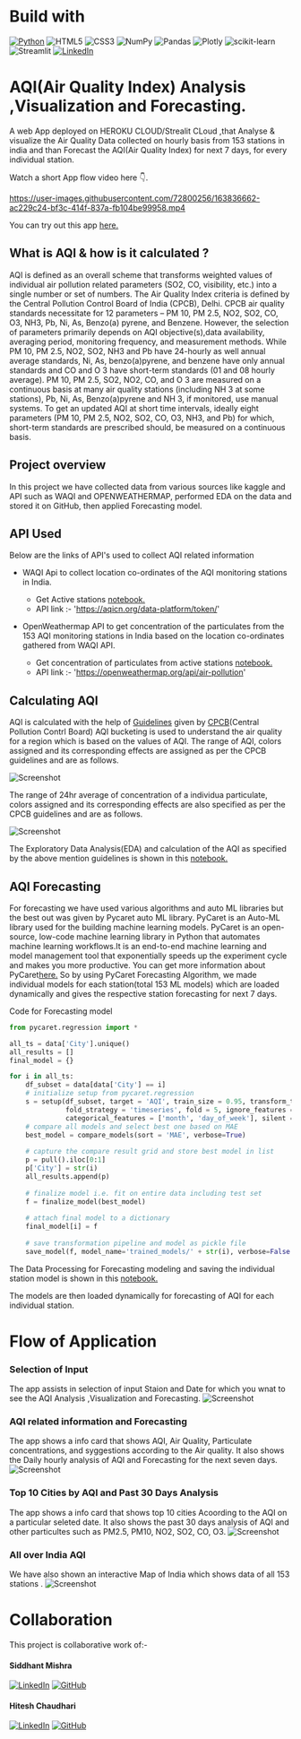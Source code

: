 
# Build with
[![Python](https://img.shields.io/badge/python-3670A0?style=for-the-badge&logo=python&logoColor=ffdd54)](https://www.python.org/downloads/release/python-380/)
![HTML5](https://img.shields.io/badge/html5-%23E34F26.svg?style=for-the-badge&logo=html5&logoColor=white)
![CSS3](https://img.shields.io/badge/css3-%231572B6.svg?style=for-the-badge&logo=css3&logoColor=white)
![NumPy](https://img.shields.io/badge/numpy-%23013243.svg?style=for-the-badge&logo=numpy&logoColor=white)
![Pandas](https://img.shields.io/badge/pandas-%23150458.svg?style=for-the-badge&logo=pandas&logoColor=white)
![Plotly](https://img.shields.io/badge/Plotly-%233F4F75.svg?style=for-the-badge&logo=plotly&logoColor=white)
![scikit-learn](https://img.shields.io/badge/scikit--learn-%23F7931E.svg?style=for-the-badge&logo=scikit-learn&logoColor=white)
![Streamlit](https://img.shields.io/static/v1?style=for-the-badge&message=Streamlit&color=FF4B4B&logo=Streamlit&logoColor=FFFFFF&label=)
[![LinkedIn](https://img.shields.io/badge/linkedin-%230077B5.svg?style=for-the-badge&logo=linkedin&logoColor=white)](https://www.linkedin.com/posts/siddhant-mishra-02aa50110_data-project-cloud-ugcPost-6921765182843092994-krmR?utm_source=linkedin_share&utm_medium=member_desktop_web)

# AQI(Air Quality Index) Analysis ,Visualization and Forecasting.

A web App deployed on HEROKU CLOUD/Strealit CLoud ,that Analyse & visualize the Air Quality Data collected on hourly basis from 153 stations in india and than Forecast the AQI(Air Quality Index) for next 7 days, for every individual station.

Watch a short App flow video here 👇.

https://user-images.githubusercontent.com/72800256/163836662-ac229c24-bf3c-414f-837a-fb104be99958.mp4

You can try out this app [here.](https://share.streamlit.io/0ne-c0deman/indian-aqi-dashboard/app.py)

## What is AQI & how is it calculated ?

AQI is defined as an overall scheme that transforms weighted values of individual air pollution
related parameters (SO2, CO, visibility, etc.) into a single number or set of numbers. The Air Quality
Index criteria is defined by the Central Pollution Control Board of India (CPCB), Delhi. CPCB air
quality standards necessitate for 12 parameters – PM 10, PM 2.5, NO2, SO2, CO, O3, NH3, Pb, Ni,
As, Benzo(a) pyrene, and Benzene. However, the selection of parameters primarily depends on AQI
objective(s),data availability, averaging period, monitoring frequency, and measurement methods.
While PM 10, PM 2.5, NO2, SO2, NH3 and Pb have 24-hourly as well annual average standards,
Ni, As, benzo(a)pyrene, and benzene have only annual standards and CO and O 3 have short-term
standards (01 and 08 hourly average). PM 10, PM 2.5, SO2, NO2, CO, and O 3 are measured on a
continuous basis at many air quality stations (including NH 3 at some stations), Pb, Ni, As,
Benzo(a)pyrene and NH 3, if monitored, use manual systems. To get an updated AQI at short time
intervals, ideally eight parameters (PM 10, PM 2.5, NO2, SO2, CO, O3, NH3, and Pb) for which,
short-term standards are prescribed should, be measured on a continuous basis.

## Project overview
In this project we have collected data from various sources like kaggle and API such as WAQI and OPENWEATHERMAP, performed EDA on the data and stored it on GitHub, then applied Forecasting model.

## API Used

Below are the links of API's used to collect AQI related information

- WAQI Api to collect location co-ordinates of the AQI monitoring stations in India.
  - Get Active stations [notebook.](https://github.com/0NE-C0DEMAN/Indias-AQI/blob/master/notebooks/get_active_stations.ipynb)
  - API link :- 'https://aqicn.org/data-platform/token/'

- OpenWeathermap API to get concentration of the particulates from the 153 AQI monitoring stations in India based on the location co-ordinates gathered from WAQI API.
  - Get concentration of particulates from active stations [notebook.](https://github.com/0NE-C0DEMAN/Indias-AQI/blob/master/notebooks/2020-2022_dataCollection.ipynb) 
  - API link :- 'https://openweathermap.org/api/air-pollution'
 
## Calculating AQI 

AQI is calculated with the help of [Guidelines](https://app.cpcbccr.com/ccr_docs/How_AQI_Calculated.pdf) given by [CPCB](https://cpcb.nic.in/index.php)(Central Pollution Contrl Board)
AQI bucketing is used to understand the air quality for a region which is based on the values of AQI. The range of AQI, colors assigned and its corresponding effects are assigned as per the CPCB guidelines and are as follows.

![Screenshot](images/AQI_Range.JPG)

The range of 24hr average of concentration of a individua particulate, colors assigned and its corresponding effects are also specified as per the CPCB guidelines and are as follows.

![Screenshot](images/concentration_range.JPG)

The Exploratory Data Analysis(EDA) and calculation of the AQI as specified by the above mention guidelines is shown in this [notebook.](https://github.com/0NE-C0DEMAN/Indias-AQI/blob/master/notebooks/2020-2022_history_data_processed.ipynb)

## AQI Forecasting

For forecasting we have used various algorithms and auto ML libraries but the best out was given by Pycaret auto ML library.
PyCaret is an Auto-ML library used for the building machine learning models. PyCaret is an open-source, low-code machine learning library in Python that automates machine learning workflows.It is an end-to-end machine learning and model management tool that exponentially speeds up the
experiment cycle and makes you more productive.
You can get more information about PyCaret[here.](https://pycaret.org/)
So by using PyCaret Forecasting Algorithm, we made individual models for each station(total 153 ML models) which are loaded dynamically and gives the respective station forecasting for next 7 days.

Code for Forecasting model
```python
from pycaret.regression import *

all_ts = data['City'].unique()
all_results = []
final_model = {}

for i in all_ts:
    df_subset = data[data['City'] == i]
    # initialize setup from pycaret.regression
    s = setup(df_subset, target = 'AQI', train_size = 0.95, transform_target = True, remove_outliers = True, data_split_shuffle = False,
              fold_strategy = 'timeseries', fold = 5, ignore_features = ['City'], numeric_features = ['day_of_year', 'year'],
              categorical_features = ['month', 'day_of_week'], silent = True, verbose = False, session_id = 2022)
    # compare all models and select best one based on MAE
    best_model = compare_models(sort = 'MAE', verbose=True)
    
    # capture the compare result grid and store best model in list
    p = pull().iloc[0:1]
    p['City'] = str(i)
    all_results.append(p)
    
    # finalize model i.e. fit on entire data including test set
    f = finalize_model(best_model)
    
    # attach final model to a dictionary
    final_model[i] = f
    
    # save transformation pipeline and model as pickle file 
    save_model(f, model_name='trained_models/' + str(i), verbose=False
```
The Data Processing for Forecasting modeling and saving the individual station model is shown in this [notebook.](https://github.com/0NE-C0DEMAN/Indias-AQI/blob/master/notebooks/PyCaret_timeseries_forecasting.ipynb)

The models are then loaded dynamically for forecasting of AQI for each individual station.

# Flow of Application
### Selection of Input
The app assists in selection of input Staion and Date for which you wnat to see the AQI Analysis ,Visualization and Forecasting.
![Screenshot](images/Intro.JPG)

### AQI related information and Forecasting
 The app shows a info card that shows AQI, Air Quality, Particulate concentrations, and syggestions according to the Air quality. It also shows the Daily hourly analysis of AQI and Forecasting for the next seven days.
![Screenshot](images/img_1.JPG)

### Top 10 Cities by AQI and Past 30 Days Analysis
 The app shows a info card that shows top 10 cities Acoording to the AQI on a particular seleted date. It also shows the past 30 days analysis of AQI and other particultes such as PM2.5, PM10, NO2, SO2, CO, O3.
![Screenshot](images/img_2.JPG)

### All over India AQI
We have also shown an interactive Map of India which shows data of all 153 stations . 
![Screenshot](images/img_3.JPG)

 # Collaboration 
 This project is collaborative work of:-
 
 #### Siddhant Mishra
[![LinkedIn](https://img.shields.io/badge/linkedin-%230077B5.svg?style=for-the-badge&logo=linkedin&logoColor=white)](https://www.linkedin.com/in/siddhant-mishra-02aa50110/)
[![GitHub](https://img.shields.io/badge/github-%23121011.svg?style=for-the-badge&logo=github&logoColor=white)](https://github.com/0NE-C0DEMAN)
 
#### Hitesh Chaudhari
[![LinkedIn](https://img.shields.io/badge/linkedin-%230077B5.svg?style=for-the-badge&logo=linkedin&logoColor=white)](https://www.linkedin.com/in/hitesh-chaudhari-0259ba14a/)
[![GitHub](https://img.shields.io/badge/github-%23121011.svg?style=for-the-badge&logo=github&logoColor=white)](https://github.com/hitman-dev)
 

